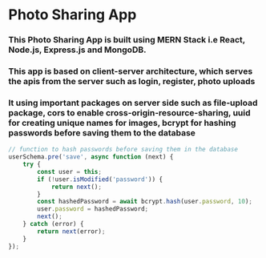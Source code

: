 # Photo Sharing App

### This Photo Sharing App is built using MERN Stack i.e React, Node.js, Express.js and MongoDB.

### This app is based on client-server architecture, which serves the apis from the server such as login, register, photo uploads

### It using important packages on server side such as file-upload package, cors to enable cross-origin-resource-sharing, uuid for creating unique names for images, bcrypt for hashing passwords before saving them to the database

``` javascript
// function to hash passwords before saving them in the database
userSchema.pre('save', async function (next) {
    try {
        const user = this;
        if (!user.isModified('password')) {
            return next();
        }
        const hashedPassword = await bcrypt.hash(user.password, 10);
        user.password = hashedPassword;
        next();
    } catch (error) {
        return next(error);
    }
});
```
